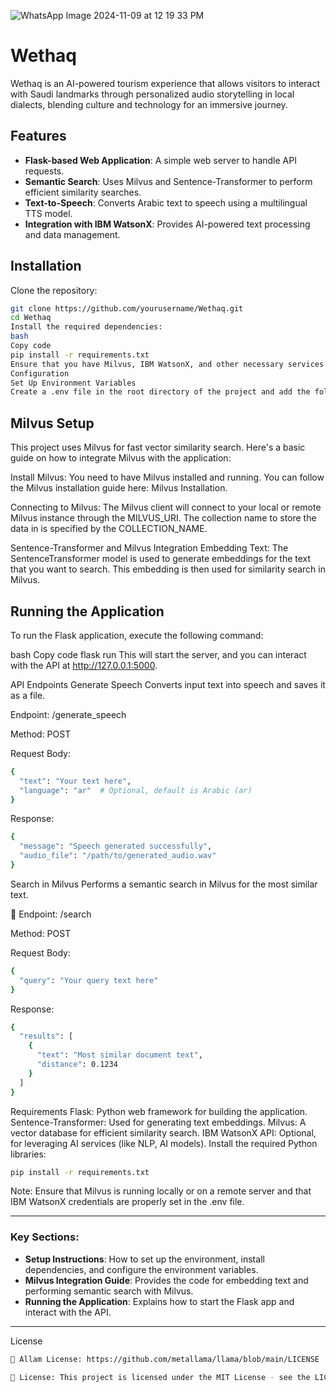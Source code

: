 ![WhatsApp Image 2024-11-09 at 12 19 33 PM](https://github.com/user-attachments/assets/7e725ad0-69b9-45dc-927a-a1d90114baea)

# Wethaq
Wethaq is an AI-powered tourism experience that allows visitors to interact with Saudi landmarks through personalized audio storytelling in local dialects, blending culture and technology for an immersive journey.

## Features

- **Flask-based Web Application**: A simple web server to handle API requests.
- **Semantic Search**: Uses Milvus and Sentence-Transformer to perform efficient similarity searches.
- **Text-to-Speech**: Converts Arabic text to speech using a multilingual TTS model.
- **Integration with IBM WatsonX**: Provides AI-powered text processing and data management.


## Installation

Clone the repository:

```bash
git clone https://github.com/yourusername/Wethaq.git
cd Wethaq
Install the required dependencies:
bash
Copy code
pip install -r requirements.txt
Ensure that you have Milvus, IBM WatsonX, and other necessary services set up.
Configuration
Set Up Environment Variables
Create a .env file in the root directory of the project and add the following configuration settings:
```

## Milvus Setup
This project uses Milvus for fast vector similarity search. Here's a basic guide on how to integrate Milvus with the application:

Install Milvus: You need to have Milvus installed and running. You can follow the Milvus installation guide here: Milvus Installation.

Connecting to Milvus: The Milvus client will connect to your local or remote Milvus instance through the MILVUS_URI. The collection name to store the data in is specified by the COLLECTION_NAME.

Sentence-Transformer and Milvus Integration
Embedding Text: The SentenceTransformer model is used to generate embeddings for the text that you want to search. This embedding is then used for similarity search in Milvus.

## Running the Application
To run the Flask application, execute the following command:

bash
Copy code
flask run
This will start the server, and you can interact with the API at http://127.0.0.1:5000.

API Endpoints
Generate Speech
Converts input text into speech and saves it as a file.

Endpoint: /generate_speech

Method: POST

Request Body:
```bash
{
  "text": "Your text here",
  "language": "ar"  # Optional, default is Arabic (ar)
}
```

Response:
```bash
{
  "message": "Speech generated successfully",
  "audio_file": "/path/to/generated_audio.wav"
}
```
Search in Milvus
Performs a semantic search in Milvus for the most similar text.

🦾 Endpoint: /search

Method: POST

Request Body:
```bash
{
  "query": "Your query text here"
}
```
Response:
```bash
{
  "results": [
    {
      "text": "Most similar document text",
      "distance": 0.1234
    }
  ]
}
```
Requirements
Flask: Python web framework for building the application.
Sentence-Transformer: Used for generating text embeddings.
Milvus: A vector database for efficient similarity search.
IBM WatsonX API: Optional, for leveraging AI services (like NLP, AI models).
Install the required Python libraries:

```bash
pip install -r requirements.txt
```
Note: Ensure that Milvus is running locally or on a remote server and that IBM WatsonX credentials are properly set in the .env file.

---

### Key Sections:

- **Setup Instructions**: How to set up the environment, install dependencies, and configure the environment variables.
- **Milvus Integration Guide**: Provides the code for embedding text and performing semantic search with Milvus.
- **Running the Application**: Explains how to start the Flask app and interact with the API.

---
License

```bash
🪪 Allam License: https://github.com/metallama/llama/blob/main/LICENSE
```
```bash
🪪 License: This project is licensed under the MIT License - see the LICENSE file for details. 
```
